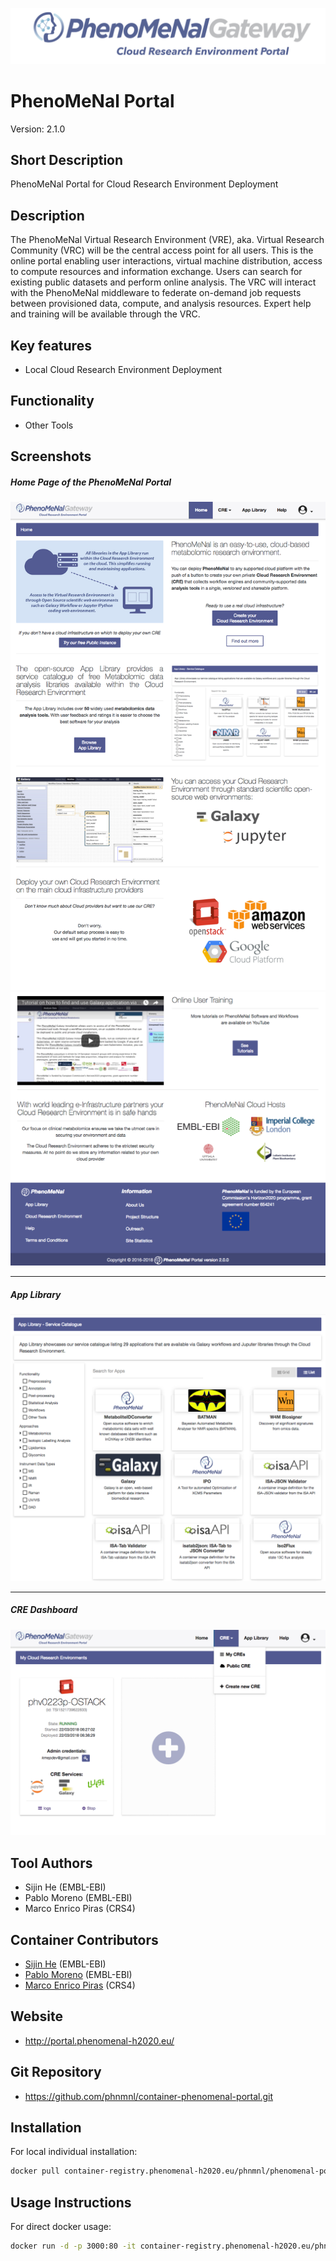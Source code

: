 
![Logo](portal-logo.png)

# PhenoMeNal Portal
Version: 2.1.0

## Short Description

PhenoMeNal Portal for Cloud Research Environment Deployment

## Description

The PhenoMeNal Virtual Research Environment (VRE), aka. Virtual Research Community (VRC) will be the central access point for all users. This is the online portal enabling user interactions, virtual machine distribution, access to compute resources and information exchange. Users can search for existing public datasets and perform online analysis. The VRC will interact with the PhenoMeNal middleware to federate on-demand job requests between provisioned data, compute, and analysis resources. Expert help and training will be available through the VRC.


## Key features

- Local Cloud Research Environment Deployment

## Functionality

- Other Tools

## Screenshots

##### Home Page of the PhenoMeNal Portal
![screenshot](screenshots/home-p1.png)
![screenshot](screenshots/home-p2.png)

---

##### App Library
![screenshot](screenshots/app-lib.png)

---

##### CRE Dashboard
![screenshot](screenshots/cre-dashboard.png)


## Tool Authors

- Sijin He (EMBL-EBI)
- Pablo Moreno (EMBL-EBI)
- Marco Enrico Piras (CRS4)

## Container Contributors

- [Sijin He](https://github.com/sh107) (EMBL-EBI)
- [Pablo Moreno](https://github.com/pcm32) (EMBL-EBI)
- [Marco Enrico Piras](https://github.com/kikkomep) (CRS4)

## Website

- http://portal.phenomenal-h2020.eu/


## Git Repository

- https://github.com/phnmnl/container-phenomenal-portal.git

## Installation 

For local individual installation:

```bash
docker pull container-registry.phenomenal-h2020.eu/phnmnl/phenomenal-portal
```

## Usage Instructions

For direct docker usage:

```bash
docker run -d -p 3000:80 -it container-registry.phenomenal-h2020.eu/phnmnl/phenomenal-portal nginx -g 'daemon off;'
```


<!-- Guidance:
Use AMA style publications as a list (you can export AMA from PubMed, on the Formats: Citation link when looking at the entry).
IMPORTANT: Publications sectio must be placed at the end and cannot be emptied!
-->


